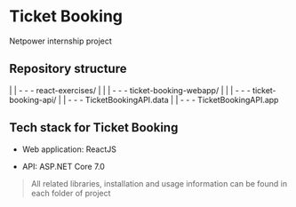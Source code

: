# Ticket Booking
Netpower internship project

## Repository structure

|
| - - - react-exercises/
|
|
| - - - ticket-booking-webapp/
|
|
| - - - ticket-booking-api/
				|
				| - - - TicketBookingAPI.data
				|
				| - - - TicketBookingAPI.app

## Tech stack for Ticket Booking

- Web application: ReactJS

- API: ASP.NET Core 7.0

> All related libraries, installation and usage information can be found in each folder of project